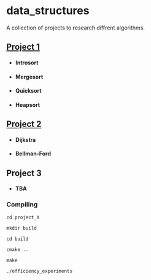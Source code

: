 # data_structures

A collection of projects to research diffrent algorithms.
## [Project 1](project_1)

- #### Introsort

- #### Mergesort

- #### Quicksort

- #### Heapsort

## [Project 2](project_2)

- #### Dijkstra

- #### Bellman-Ford 

## Project 3

- #### TBA

### Compiling
```
cd project_X

mkdir build

cd build

cmake ..

make

./efficiency_experiments
```